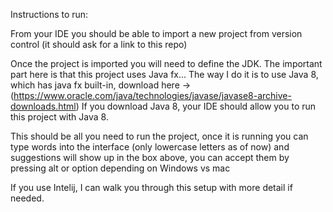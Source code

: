Instructions to run:

From your IDE you should be able to import a new project from version control (it should ask for a link to this repo)

Once the project is imported you will need to define the JDK. The important part here is that this project uses Java fx...
The way I do it is to use Java 8, which has java fx built-in, download here -> (https://www.oracle.com/java/technologies/javase/javase8-archive-downloads.html)
If you download Java 8, your IDE should allow you to run this project with Java 8. 

This should be all you need to run the project,
once it is running you can type words into the interface (only lowercase letters as of now) 
and suggestions will show up in the box above, you can accept them by pressing alt or option depending on Windows vs mac

If you use Intelij, I can walk you through this setup with more detail if needed.
